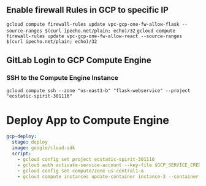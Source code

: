 
## Enable firewall Rules in GCP to specific IP
`gcloud compute firewall-rules update vpc-gcp-one-fw-allow-flask --source-ranges $(curl ipecho.net/plain; echo)/32`
`gcloud compute firewall-rules update vpc-gcp-one-fw-allow-react --source-ranges $(curl ipecho.net/plain; echo)/32`

## GitLab Login to GCP Compute Engine
### SSH to the Compute Engine Instance
`gcloud compute ssh --zone "us-east1-b" "flask-webservice" --project "ecstatic-spirit-301116"`

# Deploy App to Compute Engine
```yaml
gcp-deploy:
  stage: deploy
  image: google/cloud-sdk
  script:
    - gcloud config set project ecstatic-spirit-301116
    - gcloud auth activate-service-account --key-file $GCP_SERVICE_CREDS
    - gcloud config set compute/zone us-central1-a
    - gcloud compute instances update-container instance-3 --container-image registry.gitlab.com/amarkum/flask-api:latest
```
